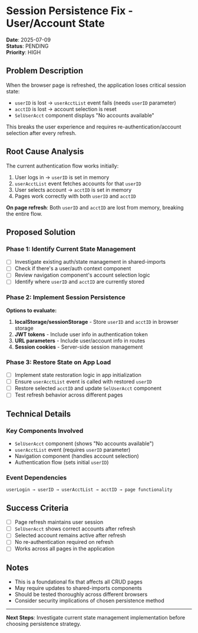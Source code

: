 # Session Persistence Fix - User/Account State

**Date**: 2025-07-09  
**Status**: PENDING  
**Priority**: HIGH

## Problem Description

When the browser page is refreshed, the application loses critical session state:
- `userID` is lost → `userAcctList` event fails (needs `userID` parameter)
- `acctID` is lost → account selection is reset
- `SelUserAcct` component displays "No accounts available"

This breaks the user experience and requires re-authentication/account selection after every refresh.

## Root Cause Analysis

The current authentication flow works initially:
1. User logs in → `userID` is set in memory
2. `userAcctList` event fetches accounts for that `userID`
3. User selects account → `acctID` is set in memory
4. Pages work correctly with both `userID` and `acctID`

**On page refresh**: Both `userID` and `acctID` are lost from memory, breaking the entire flow.

## Proposed Solution

### Phase 1: Identify Current State Management
- [ ] Investigate existing auth/state management in shared-imports
- [ ] Check if there's a user/auth context component
- [ ] Review navigation component's account selection logic
- [ ] Identify where `userID` and `acctID` are currently stored

### Phase 2: Implement Session Persistence
**Options to evaluate:**
1. **localStorage/sessionStorage** - Store `userID` and `acctID` in browser storage
2. **JWT tokens** - Include user info in authentication token
3. **URL parameters** - Include user/account info in routes
4. **Session cookies** - Server-side session management

### Phase 3: Restore State on App Load
- [ ] Implement state restoration logic in app initialization
- [ ] Ensure `userAcctList` event is called with restored `userID`
- [ ] Restore selected `acctID` and update `SelUserAcct` component
- [ ] Test refresh behavior across different pages

## Technical Details

### Key Components Involved
- `SelUserAcct` component (shows "No accounts available")
- `userAcctList` event (requires `userID` parameter)
- Navigation component (handles account selection)
- Authentication flow (sets initial `userID`)

### Event Dependencies
```
userLogin → userID → userAcctList → acctID → page functionality
```

## Success Criteria
- [ ] Page refresh maintains user session
- [ ] `SelUserAcct` shows correct accounts after refresh
- [ ] Selected account remains active after refresh
- [ ] No re-authentication required on refresh
- [ ] Works across all pages in the application

## Notes
- This is a foundational fix that affects all CRUD pages
- May require updates to shared-imports components
- Should be tested thoroughly across different browsers
- Consider security implications of chosen persistence method

---

**Next Steps**: Investigate current state management implementation before choosing persistence strategy.